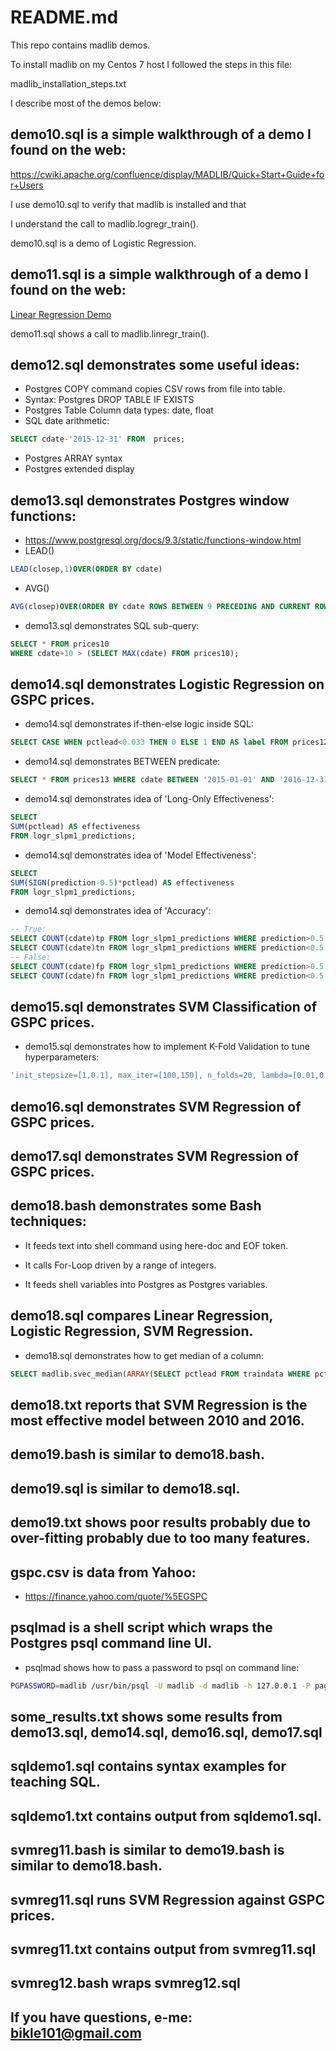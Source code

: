 # README.md

This repo contains madlib demos.

To install madlib on my Centos 7 host I followed the steps in this file:

madlib_installation_steps.txt

I describe most of the demos below:

## demo10.sql is a simple walkthrough of a demo I found on the web:

https://cwiki.apache.org/confluence/display/MADLIB/Quick+Start+Guide+for+Users

I use demo10.sql to verify that madlib is installed and that 

I understand the call to madlib.logregr_train().

demo10.sql is a demo of Logistic Regression.


## demo11.sql is a simple walkthrough of a demo I found on the web:

[Linear Regression Demo](http://madlib.incubator.apache.org/docs/latest/group__grp__linreg.html)

demo11.sql shows a call to madlib.linregr_train().


## demo12.sql demonstrates some useful ideas:

* Postgres COPY command copies CSV rows from file into table.
* Syntax: Postgres DROP TABLE IF EXISTS
* Postgres Table Column data types: date, float
* SQL date arithmetic:
```sql
SELECT cdate-'2015-12-31' FROM  prices;

```
* Postgres ARRAY syntax
* Postgres extended display

## demo13.sql demonstrates Postgres window functions:
* https://www.postgresql.org/docs/9.3/static/functions-window.html
* LEAD()
```sql
LEAD(closep,1)OVER(ORDER BY cdate)
```
* AVG()
```sql
AVG(closep)OVER(ORDER BY cdate ROWS BETWEEN 9 PRECEDING AND CURRENT ROW)
```
* demo13.sql demonstrates SQL sub-query:
```sql
SELECT * FROM prices10
WHERE cdate+10 > (SELECT MAX(cdate) FROM prices10);
```

## demo14.sql demonstrates Logistic Regression on GSPC prices.

* demo14.sql demonstrates if-then-else logic inside SQL:

```sql
SELECT CASE WHEN pctlead<0.033 THEN 0 ELSE 1 END AS label FROM prices12;
```

* demo14.sql demonstrates BETWEEN predicate:

```sql
SELECT * FROM prices13 WHERE cdate BETWEEN '2015-01-01' AND '2016-12-31';
```

* demo14.sql demonstrates idea of 'Long-Only Effectiveness':

```sql
SELECT
SUM(pctlead) AS effectiveness
FROM logr_slpm1_predictions;
```


* demo14.sql demonstrates idea of 'Model Effectiveness':

```sql
SELECT
SUM(SIGN(prediction-0.5)*pctlead) AS effectiveness
FROM logr_slpm1_predictions;
```

* demo14.sql demonstrates idea of 'Accuracy':

```sql
-- True:
SELECT COUNT(cdate)tp FROM logr_slpm1_predictions WHERE prediction>0.5 AND pctlead>0;
SELECT COUNT(cdate)tn FROM logr_slpm1_predictions WHERE prediction<0.5 AND pctlead<0;
-- False:
SELECT COUNT(cdate)fp FROM logr_slpm1_predictions WHERE prediction>0.5 AND pctlead<0;
SELECT COUNT(cdate)fn FROM logr_slpm1_predictions WHERE prediction<0.5 AND pctlead>0;
```

## demo15.sql demonstrates SVM Classification of GSPC prices.

* demo15.sql demonstrates how to implement K-Fold Validation to tune hyperparameters:

```sql
'init_stepsize=[1,0.1], max_iter=[100,150], n_folds=20, lambda=[0.01,0.02], epsilon=[0.01, 0.02]'

```

## demo16.sql demonstrates SVM Regression of GSPC prices.

## demo17.sql demonstrates SVM Regression of GSPC prices.

## demo18.bash demonstrates some Bash techniques:

* It feeds text into shell command using here-doc and EOF token.

* It calls For-Loop driven by a range of integers.

* It feeds shell variables into Postgres as Postgres variables.

## demo18.sql compares Linear Regression, Logistic Regression, SVM Regression.

* demo18.sql demonstrates how to get median of a column:

```sql
SELECT madlib.svec_median(ARRAY(SELECT pctlead FROM traindata WHERE pctlead IS NOT NULL)) FROM traindata LIMIT 1;
```

## demo18.txt reports that SVM Regression is the most effective model between 2010 and 2016.

## demo19.bash is similar to demo18.bash.

## demo19.sql is similar to demo18.sql.

## demo19.txt shows poor results probably due to over-fitting probably due to too many features.

## gspc.csv is data from Yahoo:

* https://finance.yahoo.com/quote/%5EGSPC

## psqlmad is a shell script which wraps the Postgres psql command line UI.

* psqlmad shows how to pass a password to psql on command line:

```bash
PGPASSWORD=madlib /usr/bin/psql -U madlib -d madlib -h 127.0.0.1 -P pager=no $@
```

## some_results.txt shows some results from demo13.sql, demo14.sql, demo16.sql, demo17.sql

## sqldemo1.sql contains syntax examples for teaching SQL.

## sqldemo1.txt contains output from sqldemo1.sql.

## svmreg11.bash is similar to demo19.bash is similar to demo18.bash.

## svmreg11.sql runs SVM Regression against GSPC prices.

## svmreg11.txt contains output from svmreg11.sql

## svmreg12.bash wraps svmreg12.sql

## If you have questions, e-me: bikle101@gmail.com

